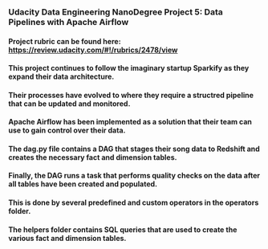 ### Udacity Data Engineering NanoDegree Project 5: Data Pipelines with Apache Airflow

#### Project rubric can be found here: https://review.udacity.com/#!/rubrics/2478/view

#### This project continues to follow the imaginary startup Sparkify as they expand their data architecture.
#### Their processes have evolved to where they require a structred pipeline that can be updated and monitored.

#### Apache Airflow has been implemented as a solution that their team can use to gain control over their data.

#### The dag.py file contains a DAG that stages their song data to Redshift and creates the necessary fact and dimension tables.
#### Finally, the DAG runs a task that performs quality checks on the data after all tables have been created and populated.
#### This is done by several predefined and custom operators in the operators folder.
#### The helpers folder contains SQL queries that are used to create the various fact and dimension tables.

